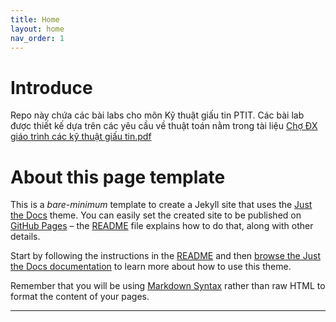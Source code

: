 ```yaml
---
title: Home
layout: home
nav_order: 1
---
```


# Introduce

Repo này chứa các bài labs cho môn Kỹ thuật giấu tin PTIT. Các bài lab được thiết kế dựa trên các yêu cầu về thuật toán nằm trong tài liệu [Chợ ĐX giáo trình các kỹ thuật giấu tin.pdf](#)

# About this page template

This is a _bare-minimum_ template to create a Jekyll site that uses the [Just the Docs] theme. You can easily set the created site to be published on [GitHub Pages] – the [README] file explains how to do that, along with other details.

Start by following the instructions in the [README] and then [browse the Just the Docs documentation][Just the Docs] to learn more about how to use this theme.

Remember that you will be using [Markdown Syntax] rather than raw HTML to format the content of your pages.

---

[Just the Docs]: https://just-the-docs.github.io/just-the-docs/
[GitHub Pages]: https://docs.github.com/en/pages

[README]: [https://github.com/just-the-docs/just-the-docs-template/blob/main/README.md](https://github.com/StungEye-RRC/Just-The-Docs-Template#readme)
[Jekyll]: https://jekyllrb.com
[Markdown Syntax]: https://docs.github.com/en/get-started/writing-on-github/getting-started-with-writing-and-formatting-on-github/basic-writing-and-formatting-syntax
